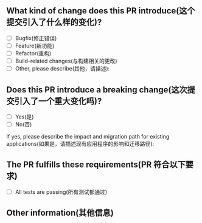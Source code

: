 ## What kind of change does this PR introduce(这个提交引入了什么样的变化)?

- [ ] Bugfix(修正错误)
- [ ] Feature(新功能)
- [ ] Refactor(重构)
- [ ] Build-related changes(与构建相关的更改)
- [ ] Other, please describe(其他，请描述):

## Does this PR introduce a breaking change(这次提交引入了一个重大变化吗)?

- [ ] Yes(是)
- [ ] No(否)

If yes, please describe the impact and migration path for existing applications(如果是，请描述现有应用程序的影响和迁移路径):

## The PR fulfills these requirements(PR 符合以下要求)

- [ ] All tests are passing(所有测试都通过)

## Other information(其他信息)
